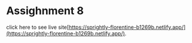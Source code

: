 # Assighnment 8

 click here to see live site[https://sprightly-florentine-b1269b.netlify.app/](https://sprightly-florentine-b1269b.netlify.app/).
